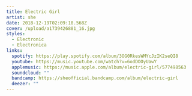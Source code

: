 ```yaml
---
title: Electric Girl
artist: she
date: 2018-12-19T02:09:10.568Z
cover: /upload/a1739426881_16.jpg
styles:
  - Electronic
  - Electronica
links:
  spotify: https://play.spotify.com/album/3OG0RkesWMYcJzIK2seQI8
  youtube: https://music.youtube.com/watch?v=6odDOOyUawY
  applemusic: https://music.apple.com/album/electric-girl/577498563
  soundcloud: ""
  bandcamp: https://sheofficial.bandcamp.com/album/electric-girl
  deezer: ""
---
```

